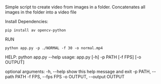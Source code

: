 Simple script to create video from images in a folder.
Concatenates all images in the folder into a video file

Install Dependencies:

```
pip install av opencv-python
```

RUN
```
python app.py -p ./NORMAL -f 30 -o normal.mp4
```

HELP:
python app.py --help
usage: app.py [-h] -p PATH [-f FPS] [-o OUTPUT]

optional arguments:
  -h, --help            show this help message and exit
  -p PATH, --path PATH
  -f FPS, --fps FPS
  -o OUTPUT, --output OUTPUT
